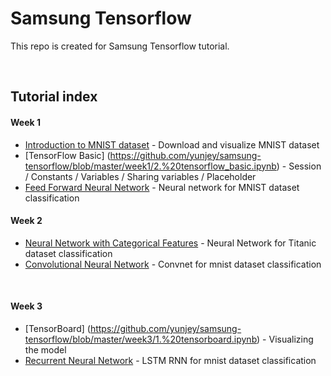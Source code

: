 # Samsung Tensorflow
This repo is created for Samsung Tensorflow tutorial.

<br>

## Tutorial index
#### Week 1 
* [Introduction to MNIST dataset](https://github.com/yunjey/samsung-tensorflow/blob/master/week1/1.%20mnist_data_introduction.ipynb) - Download and visualize MNIST dataset
* [TensorFlow Basic] (https://github.com/yunjey/samsung-tensorflow/blob/master/week1/2.%20tensorflow_basic.ipynb) - Session / Constants / Variables / Sharing variables / Placeholder
* [Feed Forward Neural Network](https://github.com/yunjey/samsung-tensorflow/blob/master/week1/3.%20feed_forward_neural_network.ipynb) - Neural network for MNIST dataset classification


#### Week 2

* [Neural Network with Categorical Features](https://github.com/yunjey/samsung-tensorflow/blob/master/week2/1.%20categorical_features.ipynb) - Neural Network for Titanic dataset classification
* [Convolutional Neural Network](https://github.com/yunjey/samsung-tensorflow/blob/master/week2/2.%20convolutional_neural_network.ipynb) - Convnet for mnist dataset classification

<br>

#### Week 3
* [TensorBoard] (https://github.com/yunjey/samsung-tensorflow/blob/master/week3/1.%20tensorboard.ipynb) - Visualizing the model  
* [Recurrent Neural Network](https://github.com/yunjey/samsung-tensorflow/blob/master/week3/3.%20recurrent%20neural%20network.ipynb) - LSTM RNN for mnist dataset classification
